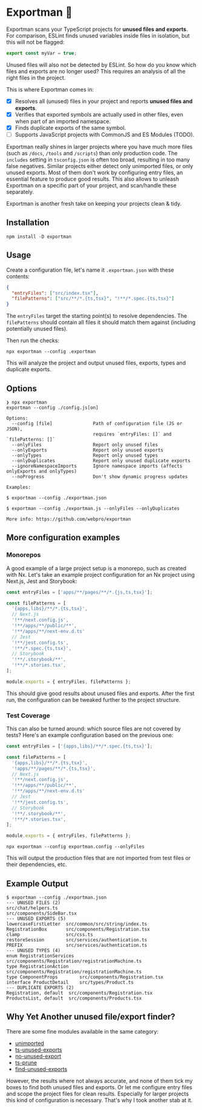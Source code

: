 # Exportman 🦸

Exportman scans your TypeScript projects for **unused files and exports**. For comparison, ESLint finds unused variables
inside files in isolation, but this will not be flagged:

```ts
export const myVar = true;
```

Unused files will also not be detected by ESLint. So how do you know which files and exports are no longer used? This
requires an analysis of all the right files in the project.

This is where Exportman comes in:

- [x] Resolves all (unused) files in your project and reports **unused files and exports**.
- [x] Verifies that exported symbols are actually used in other files, even when part of an imported namespace.
- [x] Finds duplicate exports of the same symbol.
- [ ] Supports JavaScript projects with CommonJS and ES Modules (TODO).

Exportman really shines in larger projects where you have much more files (such as `/docs`, `/tools` and `/scripts`)
than only production code. The `includes` setting in `tsconfig.json` is often too broad, resulting in too many false
negatives. Similar projects either detect only unimported files, or only unused exports. Most of them don't work by
configuring entry files, an essential feature to produce good results. This also allows to unleash Exportman on a
specific part of your project, and scan/handle these separately.

Exportman is another fresh take on keeping your projects clean & tidy.

## Installation

```
npm install -D exportman
```

## Usage

Create a configuration file, let's name it `.exportman.json` with these contents:

```json
{
  "entryFiles": ["src/index.tsx"],
  "filePatterns": ["src/**/*.{ts,tsx}", "!**/*.spec.{ts,tsx}"]
}
```

The `entryFiles` target the starting point(s) to resolve dependencies. The `filePatterns` should contain all files it
should match them against (including potentially unused files).

Then run the checks:

```
npx exportman --config .exportman
```

This will analyze the project and output unused files, exports, types and duplicate exports.

## Options

```
❯ npx exportman
exportman --config ./config.js[on]

Options:
  --config [file]               Path of configuration file (JS or JSON),
                                requires `entryFiles: []` and `filePatterns: []`
  --onlyFiles                   Report only unused files
  --onlyExports                 Report only unused exports
  --onlyTypes                   Report only unused types
  --onlyDuplicates              Report only unused duplicate exports
  --ignoreNamespaceImports      Ignore namespace imports (affects onlyExports and onlyTypes)
  --noProgress                  Don't show dynamic progress updates

Examples:

$ exportman --config ./exportman.json

$ exportman --config ./exportman.js --onlyFiles --onlyDuplicates

More info: https://github.com/webpro/exportman
```

## More configuration examples

### Monorepos

A good example of a large project setup is a monorepo, such as created with Nx. Let's take an example project
configuration for an Nx project using Next.js, Jest and Storybook:

```js
const entryFiles = ['apps/**/pages/**/*.{js,ts,tsx}'];

const filePatterns = [
  '{apps,libs}/**/*.{ts,tsx}',
  // Next.js
  '!**/next.config.js',
  '!**/apps/**/public/**',
  '!**/apps/**/next-env.d.ts'
  // Jest
  '!**/jest.config.ts',
  '!**/*.spec.{ts,tsx}',
  // Storybook
  '!**/.storybook/**',
  '!**/*.stories.tsx',
];

module.exports = { entryFiles, filePatterns };
```

This should give good results about unused files and exports. After the first run, the configuration can be tweaked
further to the project structure.

### Test Coverage

This can also be turned around: which source files are not covered by tests? Here's an example configuration based on
the previous one:

```js
const entryFiles = ['{apps,libs}/**/*.spec.{ts,tsx}'];

const filePatterns = [
  '{apps,libs}/**/*.{ts,tsx}',
  '!apps/**/pages/**/*.{ts,tsx}',
  // Next.js
  '!**/next.config.js',
  '!**/apps/**/public/**',
  '!**/apps/**/next-env.d.ts'
  // Jest
  '!**/jest.config.ts',
  // Storybook
  '!**/.storybook/**',
  '!**/*.stories.tsx',
];

module.exports = { entryFiles, filePatterns };
```

```
npx exportman --config exportman.config --onlyFiles
```

This will output the production files that are not imported from test files or their dependencies, etc.

## Example Output

```
$ exportman --config ./exportman.json
--- UNUSED FILES (2)
src/chat/helpers.ts
src/components/SideBar.tsx
--- UNUSED EXPORTS (5)
lowercaseFirstLetter  src/common/src/string/index.ts
RegistrationBox       src/components/Registration.tsx
clamp                 src/css.ts
restoreSession        src/services/authentication.ts
PREFIX                src/services/authentication.ts
--- UNUSED TYPES (4)
enum RegistrationServices  src/components/Registration/registrationMachine.ts
type RegistrationAction    src/components/Registration/registrationMachine.ts
type ComponentProps        src/components/Registration.tsx
interface ProductDetail    src/types/Product.ts
--- DUPLICATE EXPORTS (2)
Registration, default  src/components/Registration.tsx
ProductsList, default  src/components/Products.tsx
```

## Why Yet Another unused file/export finder?

There are some fine modules available in the same category:

- [unimported](https://github.com/smeijer/unimported)
- [ts-unused-exports](https://github.com/pzavolinsky/ts-unused-exports)
- [no-unused-export](https://github.com/plantain-00/no-unused-export)
- [ts-prune](https://github.com/nadeesha/ts-prune)
- [find-unused-exports](https://github.com/jaydenseric/find-unused-exports)

However, the results where not always accurate, and none of them tick my boxes to find both unused files and exports. Or
let me configure entry files and scope the project files for clean results. Especially for larger projects this kind of
configuration is necessary. That's why I took another stab at it.

